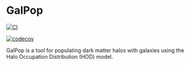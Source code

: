 # GalPop

[![CI](https://github.com/KSU-Cosmo/GalPop/actions/workflows/ci.yml/badge.svg)](https://github.com/KSU-Cosmo/GalPop/actions/workflows/ci.yml)

[![codecov](https://codecov.io/gh/KSU-Cosmo/GalPop/graph/badge.svg?token=43UK7SMTWP)](https://codecov.io/gh/KSU-Cosmo/GalPop)

GalPop is a tool for populating dark matter halos with galaxies using the Halo Occupation Distribution (HOD) model.